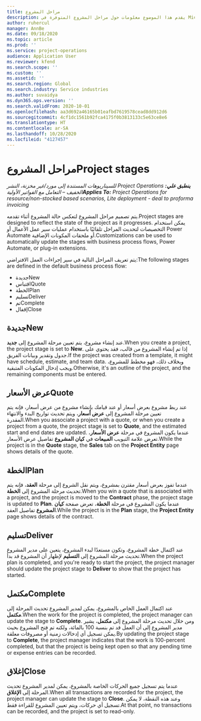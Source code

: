 ```yaml
---
title: مراحل المشروع
description: يقدم هذا الموضوع معلومات حول مراحل المشروع المتوفرة في Microsoft Dynamics Project Operations.
author: ruhercul
manager: AnnBe
ms.date: 09/18/2020
ms.topic: article
ms.prod: ''
ms.service: project-operations
audience: Application User
ms.reviewer: kfend
ms.search.scope: ''
ms.custom: ''
ms.assetid: ''
ms.search.region: Global
ms.search.industry: Service industries
ms.author: suvaidya
ms.dyn365.ops.version: ''
ms.search.validFrom: 2020-10-01
ms.openlocfilehash: aa3d692a46165b01eafbd7619578cead8dd912d6
ms.sourcegitcommit: 4cf1dc1561b92fca4175f0b3813133c5e63ce8e6
ms.translationtype: HT
ms.contentlocale: ar-SA
ms.lasthandoff: 10/28/2020
ms.locfileid: "4127457"
---
```

# <a name="project-stages"></a><span data-ttu-id="86c88-103">مراحل المشروع</span><span class="sxs-lookup"><span data-stu-id="86c88-103">Project stages</span></span>

<span data-ttu-id="86c88-104">_**ينطبق علي:** ‏‫Project Operations للسيناريوهات المستندة إلى مورد/غير مخزنة‬، ‏‫النشر الخفيف – التعامل مع الفواتير الأولية‬_</span><span class="sxs-lookup"><span data-stu-id="86c88-104">_**Applies To:** Project Operations for resource/non-stocked based scenarios, Lite deployment - deal to proforma invoicing_</span></span>

<span data-ttu-id="86c88-105">يتم تصميم مراحل المشروع لتعكس حالة المشروع أثناء تقدمه.</span><span class="sxs-lookup"><span data-stu-id="86c88-105">Project stages are designed to reflect the state of the project as it progresses.</span></span> <span data-ttu-id="86c88-106">يمكن استخدام التخصيصات لتحديث المراحل تلقائيًا باستخدام عمليات سير عمل الأعمال أو Power Automate أو ملحقات المكونات الإضافية.</span><span class="sxs-lookup"><span data-stu-id="86c88-106">Customizations can be used to automatically update the stages with business process flows, Power Automate, or plug-in extensions.</span></span>

<span data-ttu-id="86c88-107">يتم تعريف المراحل التالية في سير إجراءات العمل‬ الافتراضي:</span><span class="sxs-lookup"><span data-stu-id="86c88-107">The following stages are defined in the default business process flow:</span></span>

- <span data-ttu-id="86c88-108">جديدة</span><span class="sxs-lookup"><span data-stu-id="86c88-108">New</span></span>
- <span data-ttu-id="86c88-109">اقتباس</span><span class="sxs-lookup"><span data-stu-id="86c88-109">Quote</span></span>
- <span data-ttu-id="86c88-110">الخطة</span><span class="sxs-lookup"><span data-stu-id="86c88-110">Plan</span></span>
- <span data-ttu-id="86c88-111">تسليم</span><span class="sxs-lookup"><span data-stu-id="86c88-111">Deliver</span></span>
- <span data-ttu-id="86c88-112">تم</span><span class="sxs-lookup"><span data-stu-id="86c88-112">Complete</span></span>
- <span data-ttu-id="86c88-113">إقفال</span><span class="sxs-lookup"><span data-stu-id="86c88-113">Close</span></span> 

## <a name="new"></a><span data-ttu-id="86c88-114">جديدة</span><span class="sxs-lookup"><span data-stu-id="86c88-114">New</span></span>

<span data-ttu-id="86c88-115">عند إنشاء مشروع، يتم تعيين مرحلة المشروع إلى **جديد**.</span><span class="sxs-lookup"><span data-stu-id="86c88-115">When you create a project, the project stage is set to **New**.</span></span> <span data-ttu-id="86c88-116">إذا تم إنشاء المشروع من قالب، فقد يحتوي على جدول وتقدير وبيانات الفريق.</span><span class="sxs-lookup"><span data-stu-id="86c88-116">If the project was created from a template, it might have schedule, estimate, and team data.</span></span> <span data-ttu-id="86c88-117">وبخلاف ذلك، فهو مخطط للمشروع، ويجب إدخال المكونات المتبقية.</span><span class="sxs-lookup"><span data-stu-id="86c88-117">Otherwise, it's an outline of the project, and the remaining components must be entered.</span></span>

## <a name="quote"></a><span data-ttu-id="86c88-118">عرض الأسعار</span><span class="sxs-lookup"><span data-stu-id="86c88-118">Quote</span></span>

<span data-ttu-id="86c88-119">عند ربط مشروع بعرض أسعار أو عند قيامك بإنشاء مشروع من عرض أسعار، فإنه يتم تعيين مرحلة المشروع إلى **عرض أسعار**، ويتم تحديث تواريخ البدء والانتهاء المقدرة.</span><span class="sxs-lookup"><span data-stu-id="86c88-119">When you associate a project with a quote, or when you create a project from a quote, the project stage is set to **Quote**, and the estimated start and end dates are updated.</span></span> <span data-ttu-id="86c88-120">عندما يكون المشروع في مرحلة **عرض الأسعار**، تعرض علامة التبويب **المبيعات** في **كيان المشروع** تفاصيل عرض الأسعار.</span><span class="sxs-lookup"><span data-stu-id="86c88-120">While the project is in the **Quote** stage, the **Sales** tab on the **Project Entity** page shows details of the quote.</span></span>

## <a name="plan"></a><span data-ttu-id="86c88-121">الخطة</span><span class="sxs-lookup"><span data-stu-id="86c88-121">Plan</span></span>

<span data-ttu-id="86c88-122">عندما تفوز بعرض أسعار مقترن بمشروع، ويتم نقل الشروع إلى مرحلة **العقد**، فإنه يتم تحديث مرحلة المشروع إلى **الخطة**.</span><span class="sxs-lookup"><span data-stu-id="86c88-122">When you win a quote that is associated with a project, and the project is moved to the **Contract** phase, the project stage is updated to **Plan**.</span></span> <span data-ttu-id="86c88-123">عندما يكون المشروع في مرحلة **الخطة**، تعرض صفحة **كيان المشروع** تفاصيل العقد.</span><span class="sxs-lookup"><span data-stu-id="86c88-123">While the project is in the **Plan** stage, the **Project Entity** page shows details of the contract.</span></span>

## <a name="deliver"></a><span data-ttu-id="86c88-124">تسليم</span><span class="sxs-lookup"><span data-stu-id="86c88-124">Deliver</span></span>

<span data-ttu-id="86c88-125">عند اكتمال خطة المشروع، وتكون مستعدًا لبدء المشروع، يتعين على مدير المشروع تحديث مرحلة المشروع إلى **التسليم** لإظهار أن المشروع قد بدأ.</span><span class="sxs-lookup"><span data-stu-id="86c88-125">When the project plan is completed, and you're ready to start the project, the project manager should update the project stage to **Deliver** to show that the project has started.</span></span>

## <a name="complete"></a><span data-ttu-id="86c88-126">‏‫مكتمل‬</span><span class="sxs-lookup"><span data-stu-id="86c88-126">Complete</span></span> 

<span data-ttu-id="86c88-127">عند اكتمال العمل الخاص بالمشروع، يمكن لمدير المشروع تحديث المرحلة إلى **مكتمل**.</span><span class="sxs-lookup"><span data-stu-id="86c88-127">When the work for the project is completed, the project manager can update the stage to **Complete**.</span></span> <span data-ttu-id="86c88-128">ومن خلال تحديث مرحلة المشروع إلى **مكتمل**، يشير مدير المشروع إلى أن العمل قد تم بنسبة 100 بالمائة، ولكنه تم فتح المشروع بحيث يمكن تسجيل أي إدخالات زمنية أو مصروفات معلقة.</span><span class="sxs-lookup"><span data-stu-id="86c88-128">By updating the project stage to **Complete**, the project manager indicates that the work is 100-percent completed, but that the project is being kept open so that any pending time or expense entries can be recorded.</span></span>

## <a name="close"></a><span data-ttu-id="86c88-129">إغلاق</span><span class="sxs-lookup"><span data-stu-id="86c88-129">Close</span></span>

<span data-ttu-id="86c88-130">عندما يتم تسجيل جميع الحركات الخاصة بالمشروع، يمكن لمدير المشروع تحديث المرحلة إلى **الإغلاق**.</span><span class="sxs-lookup"><span data-stu-id="86c88-130">When all transactions are recorded for the project, the project manager can update the stage to **Close**.</span></span> <span data-ttu-id="86c88-131">وعند هذه النقطة، لا يمكن تسجيل أي حركات، ويتم تعيين المشروع للقراءة فقط.</span><span class="sxs-lookup"><span data-stu-id="86c88-131">At that point, no transactions can be recorded, and the project is set to read-only.</span></span>

